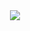 <!--타이틀 부분-->
<div align="center">
  <img src="https://github.com/Cho-yool/Cho-yool/assets/139312827/aa0ced9e-0adc-45e9-9a98-97b91aff676c" />
</div>

